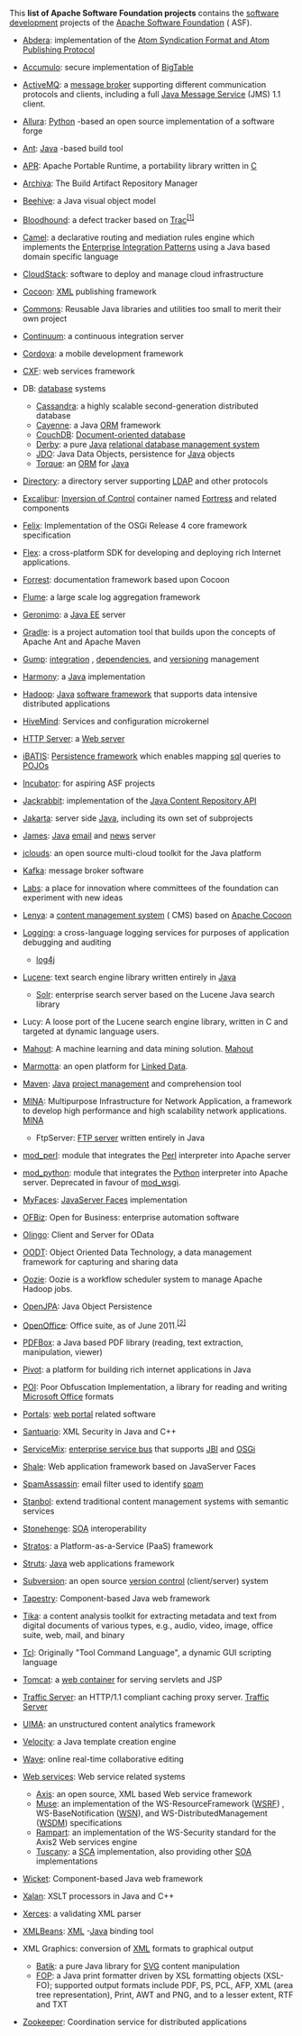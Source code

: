 This **list of Apache Software Foundation projects** contains
the [software development](http://en.wikipedia.org/wiki/Software_development "Software development") projects of
the [Apache Software Foundation](http://en.wikipedia.org/wiki/Apache_Software_Foundation "Apache Software Foundation") (
ASF).

* [Abdera](http://en.wikipedia.org/wiki/Apache_Abdera "Apache Abdera"): implementation of
  the [Atom Syndication Format and Atom Publishing Protocol](http://en.wikipedia.org/wiki/Atom_(standard) "Atom (standard)")
* [Accumulo](http://en.wikipedia.org/wiki/Apache_Accumulo "Apache Accumulo"): secure implementation
  of [BigTable](http://en.wikipedia.org/wiki/BigTable "BigTable")
* [ActiveMQ](http://en.wikipedia.org/wiki/Apache_ActiveMQ "Apache ActiveMQ"):
  a [message broker](http://en.wikipedia.org/wiki/Message_broker "Message broker") supporting different communication
  protocols and clients, including a
  full [Java Message Service](http://en.wikipedia.org/wiki/Java_Message_Service "Java Message Service") (JMS) 1.1
  client.
* [Allura](http://en.wikipedia.org/wiki/Allura "Allura"): [Python](http://en.wikipedia.org/wiki/Python_(programming_language) "Python (programming language)")
  -based an open source implementation of a software forge
* [Ant](http://en.wikipedia.org/wiki/Apache_Ant "Apache Ant"): [Java](http://en.wikipedia.org/wiki/Java_(programming_language) "Java (programming language)")
  -based build tool
* [APR](http://en.wikipedia.org/wiki/Apache_Portable_Runtime "Apache Portable Runtime"): Apache Portable Runtime, a
  portability library written in [C](http://en.wikipedia.org/wiki/C_(programming_language) "C (programming language)")
* [Archiva](http://archiva.apache.org/): The Build Artifact Repository Manager
* [Beehive](http://en.wikipedia.org/wiki/Apache_beehive "Apache beehive"): a Java visual object model
* [Bloodhound](http://en.wikipedia.org/wiki/Apache_Bloodhound "Apache Bloodhound"): a defect tracker based
  on [Trac](http://en.wikipedia.org/wiki/Trac "Trac")<sup id="cite_ref-1" class="reference">[<span>[</span>1<span>]</span>](#cite_note-1)</sup>
* [Camel](http://en.wikipedia.org/wiki/Apache_Camel "Apache Camel"): a declarative routing and mediation rules engine
  which implements
  the [Enterprise Integration Patterns](http://en.wikipedia.org/wiki/Enterprise_Integration_Patterns "Enterprise Integration Patterns")
  using a Java based domain specific language
* [CloudStack](http://en.wikipedia.org/wiki/Apache_CloudStack "Apache CloudStack"): software to deploy and manage cloud
  infrastructure
* [Cocoon](http://en.wikipedia.org/wiki/Apache_Cocoon "Apache Cocoon"): [XML](http://en.wikipedia.org/wiki/XML "XML")
  publishing framework
* [Commons](http://en.wikipedia.org/wiki/Apache_Commons "Apache Commons"): Reusable Java libraries and utilities too
  small to merit their own project
* [Continuum](http://en.wikipedia.org/wiki/Apache_Continuum "Apache Continuum"): a continuous integration server
* [Cordova](http://en.wikipedia.org/wiki/Apache_Cordova "Apache Cordova"): a mobile development framework
* [CXF](http://en.wikipedia.org/wiki/Apache_CXF "Apache CXF"): web services framework
* DB: [database](http://en.wikipedia.org/wiki/Database "Database") systems

    * [Cassandra](http://en.wikipedia.org/wiki/Cassandra_(database) "Cassandra (database)"): a highly scalable
      second-generation distributed database
    * [Cayenne](http://en.wikipedia.org/wiki/Apache_Cayenne "Apache Cayenne"): a
      Java [ORM](http://en.wikipedia.org/wiki/Object-relational_mapping "Object-relational mapping") framework
    * [CouchDB](http://en.wikipedia.org/wiki/CouchDB "CouchDB"): [Document-oriented database](http://en.wikipedia.org/wiki/Document-oriented_database "Document-oriented database")
    * [Derby](http://en.wikipedia.org/wiki/Apache_Derby "Apache Derby"): a
      pure [Java](http://en.wikipedia.org/wiki/Java_(programming_language) "Java (programming language)") [relational database management system](http://en.wikipedia.org/wiki/Relational_database_management_system "Relational database management system")
    * [JDO](http://en.wikipedia.org/wiki/Java_Data_Objects "Java Data Objects"): Java Data Objects, persistence
      for [Java](http://en.wikipedia.org/wiki/Java_(programming_language) "Java (programming language)") objects
    * [Torque](http://en.wikipedia.org/wiki/Apache_Torque "Apache Torque"):
      an [ORM](http://en.wikipedia.org/wiki/Object-relational_mapping "Object-relational mapping")
      for [Java](http://en.wikipedia.org/wiki/Java_(programming_language) "Java (programming language)")

* [Directory](http://en.wikipedia.org/wiki/Apache_Directory_Server "Apache Directory Server"): a directory server
  supporting [LDAP](http://en.wikipedia.org/wiki/Lightweight_Directory_Access_Protocol "Lightweight Directory Access Protocol")
  and other protocols
* [Excalibur](http://en.wikipedia.org/wiki/Apache_Excalibur "Apache Excalibur"): [Inversion of Control](http://en.wikipedia.org/wiki/Inversion_of_Control "Inversion of Control")
  container named [Fortress](http://en.wikipedia.org/wiki/Fortress "Fortress") and related components
* [Felix](http://en.wikipedia.org/wiki/Apache_Felix "Apache Felix"): Implementation of the OSGi Release 4 core framework
  specification
* [Flex](http://en.wikipedia.org/wiki/Apache_Flex "Apache Flex"): a cross-platform SDK for developing and deploying rich
  Internet applications.
* [Forrest](http://en.wikipedia.org/wiki/Apache_Forrest "Apache Forrest"): documentation framework based upon Cocoon
* [Flume](http://flume.apache.org/): a large scale log aggregation framework
* [Geronimo](http://en.wikipedia.org/wiki/Apache_Geronimo "Apache Geronimo"):
  a [Java EE](http://en.wikipedia.org/wiki/Java_Platform,_Enterprise_Edition "Java Platform, Enterprise Edition") server
* [Gradle](http://en.wikipedia.org/wiki/Gradle "Gradle"): is a project automation tool that builds upon the concepts of
  Apache Ant and Apache Maven
* [Gump](http://en.wikipedia.org/wiki/Apache_Gump "Apache Gump"): [integration](http://en.wikipedia.org/wiki/Digital_integration "Digital integration")
  , [dependencies](http://en.wikipedia.org/wiki/Coupling_(computer_science) "Coupling (computer science)"),
  and [versioning](http://en.wikipedia.org/wiki/Versioning "Versioning") management
* [Harmony](http://en.wikipedia.org/wiki/Apache_Harmony "Apache Harmony"):
  a [Java](http://en.wikipedia.org/wiki/Java_(programming_language) "Java (programming language)") implementation
* [Hadoop](http://en.wikipedia.org/wiki/Hadoop "Hadoop"): [Java](http://en.wikipedia.org/wiki/Java_(programming_language) "Java (programming language)") [software framework](http://en.wikipedia.org/wiki/Software_framework "Software framework")
  that supports data intensive distributed applications
* [HiveMind](http://en.wikipedia.org/wiki/Apache_HiveMind "Apache HiveMind"): Services and configuration microkernel
* [HTTP Server](http://en.wikipedia.org/wiki/Apache_HTTP_Server "Apache HTTP Server"):
  a [Web server](http://en.wikipedia.org/wiki/Web_server "Web server")
* [iBATIS](http://en.wikipedia.org/wiki/IBATIS "IBATIS"): [Persistence framework](http://en.wikipedia.org/wiki/Persistence_framework "Persistence framework")
  which enables mapping [sql](http://en.wikipedia.org/wiki/Sql "Sql") queries
  to [POJOs](http://en.wikipedia.org/wiki/POJO "POJO")
* [Incubator](http://en.wikipedia.org/wiki/Apache_Incubator "Apache Incubator"): for aspiring ASF projects
* [Jackrabbit](http://en.wikipedia.org/wiki/Apache_Jackrabbit "Apache Jackrabbit"): implementation of
  the [Java Content Repository API](http://en.wikipedia.org/wiki/Content_repository_API_for_Java "Content repository API for Java")
* [Jakarta](http://en.wikipedia.org/wiki/Jakarta_Project "Jakarta Project"): server
  side [Java](http://en.wikipedia.org/wiki/Java_(programming_language) "Java (programming language)"), including its own
  set of subprojects
* [James](http://en.wikipedia.org/wiki/Apache_James "Apache James"): [Java](http://en.wikipedia.org/wiki/Java_(programming_language) "Java (programming language)") [email](http://en.wikipedia.org/wiki/Email "Email")
  and [news](http://en.wikipedia.org/wiki/Usenet "Usenet") server
* [jclouds](http://jclouds.apache.org): an open source multi-cloud toolkit for the Java platform
* [Kafka](http://en.wikipedia.org/wiki/Apache_Kafka "Apache Kafka"): message broker software
* [Labs](http://labs.apache.org/): a place for innovation where committees of the foundation can experiment with new
  ideas
* [Lenya](http://en.wikipedia.org/wiki/Apache_Lenya "Apache Lenya"):
  a [content management system](http://en.wikipedia.org/wiki/Content_management_system "Content management system") (
  CMS) based on [Apache Cocoon](http://en.wikipedia.org/wiki/Apache_Cocoon "Apache Cocoon")
* [Logging](http://logging.apache.org/): a cross-language logging services for purposes of application debugging and
  auditing

    * [log4j](http://en.wikipedia.org/wiki/Log4j "Log4j")

* [Lucene](http://en.wikipedia.org/wiki/Lucene "Lucene"): text search engine library written entirely
  in [Java](http://en.wikipedia.org/wiki/Java_(programming_language) "Java (programming language)")

    * [Solr](http://en.wikipedia.org/wiki/Solr "Solr"): enterprise search server based on the Lucene Java search library

* Lucy: A loose port of the Lucene search engine library, written in C and targeted at dynamic language users.
* [Mahout](http://en.wikipedia.org/wiki/Apache_Mahout "Apache Mahout"): A machine learning and data mining
  solution. [Mahout](http://mahout.apache.org/)
* [Marmotta](http://en.wikipedia.org/wiki/Apache_Marmotta "Apache Marmotta"): an open platform
  for [Linked Data](http://en.wikipedia.org/wiki/Linked_Data "Linked Data").
* [Maven](http://en.wikipedia.org/wiki/Apache_Maven "Apache Maven"): [Java](http://en.wikipedia.org/wiki/Java_(programming_language) "Java (programming language)") [project management](http://en.wikipedia.org/wiki/Project_management "Project management")
  and comprehension tool
* [MINA](http://en.wikipedia.org/wiki/Apache_MINA "Apache MINA"): Multipurpose Infrastructure for Network Application, a
  framework to develop high performance and high scalability network applications. [MINA](http://mina.apache.org/)

    * FtpServer: [FTP server](http://en.wikipedia.org/wiki/FTP_server "FTP server") written entirely in Java

* [mod_perl](http://en.wikipedia.org/wiki/Mod_perl "Mod perl"): module that integrates
  the [Perl](http://en.wikipedia.org/wiki/Perl "Perl") interpreter into Apache server
* [mod_python](http://en.wikipedia.org/wiki/Mod_python "Mod python"): module that integrates
  the [Python](http://en.wikipedia.org/wiki/Python_(programming_language) "Python (programming language)") interpreter
  into Apache server. Deprecated in favour of [mod_wsgi](http://en.wikipedia.org/wiki/Mod_wsgi "Mod wsgi").
* [MyFaces](http://en.wikipedia.org/wiki/MyFaces "MyFaces"): [JavaServer Faces](http://en.wikipedia.org/wiki/JavaServer_Faces "JavaServer Faces")
  implementation
* [OFBiz](http://en.wikipedia.org/wiki/OFBiz "OFBiz"): Open for Business: enterprise automation software
* [Olingo](/w/index.php?title=Apache_Olingo&amp;action=edit&amp;redlink=1 "Apache_Olingo&amp;action=edit&amp;redlink=1"):
  Client and Server for OData
* [OODT](http://en.wikipedia.org/wiki/Object_Oriented_Data_Technology_(OODT) "Object Oriented Data Technology (OODT)"):
  Object Oriented Data Technology, a data management framework for capturing and sharing data
* [Oozie](http://en.wikipedia.org/wiki/Oozie "Oozie"): Oozie is a workflow scheduler system to manage Apache Hadoop
  jobs.
* [OpenJPA](http://en.wikipedia.org/wiki/Apache_OpenJPA "Apache OpenJPA"): Java Object Persistence
* [OpenOffice](http://en.wikipedia.org/wiki/Apache_OpenOffice "Apache OpenOffice"): Office suite, as of June
  2011.<sup id="cite_ref-OpenH01Jun11_2-0" class="reference">[<span>[</span>2<span>]</span>](#cite_note-OpenH01Jun11-2)</sup>
* [PDFBox](http://pdfbox.apache.org/): a Java based PDF library (reading, text extraction, manipulation, viewer)
* [Pivot](http://en.wikipedia.org/wiki/Apache_Pivot "Apache Pivot"): a platform for building rich internet applications
  in Java
* [POI](http://en.wikipedia.org/wiki/Apache_POI "Apache POI"): Poor Obfuscation Implementation, a library for reading
  and writing [Microsoft Office](http://en.wikipedia.org/wiki/Microsoft_Office "Microsoft Office") formats
* [Portals](http://portals.apache.org/): [web portal](http://en.wikipedia.org/wiki/Web_portal "Web portal") related
  software
* [Santuario](http://santuario.apache.org/): XML Security in Java and C++
* [ServiceMix](http://en.wikipedia.org/wiki/ServiceMix "ServiceMix"): [enterprise service bus](http://en.wikipedia.org/wiki/Enterprise_service_bus "Enterprise service bus")
  that supports [JBI](http://en.wikipedia.org/wiki/JBI "JBI") and [OSGi](http://en.wikipedia.org/wiki/OSGi "OSGi")
* [Shale](http://en.wikipedia.org/wiki/Shale_Framework_(software) "Shale Framework (software)"): Web application
  framework based on JavaServer Faces
* [SpamAssassin](http://en.wikipedia.org/wiki/SpamAssassin "SpamAssassin"): email filter used to
  identify [spam](http://en.wikipedia.org/wiki/E-mail_spam "E-mail spam")
* [Stanbol](http://en.wikipedia.org/wiki/Apache_Stanbol "Apache Stanbol"): extend traditional content management systems
  with semantic services
* [Stonehenge](http://incubator.apache.org/stonehenge/): [SOA](http://en.wikipedia.org/wiki/Service-oriented_architecture "Service-oriented architecture")
  interoperability
* [Stratos](http://stratos.apache.org/): a Platform-as-a-Service (PaaS) framework
* [Struts](http://en.wikipedia.org/wiki/Apache_Struts "Apache Struts"): [Java](http://en.wikipedia.org/wiki/Java_(programming_language) "Java (programming language)")
  web applications framework
* [Subversion](http://en.wikipedia.org/wiki/Apache_Subversion "Apache Subversion"): an open
  source [version control](http://en.wikipedia.org/wiki/Revision_control "Revision control") (client/server) system
* [Tapestry](http://en.wikipedia.org/wiki/Apache_Tapestry "Apache Tapestry"): Component-based Java web framework
* [Tika](http://tika.apache.org/): a content analysis toolkit for extracting metadata and text from digital documents of
  various types, e.g., audio, video, image, office suite, web, mail, and binary
* [Tcl](http://en.wikipedia.org/wiki/Tcl "Tcl"): Originally "Tool Command Language", a dynamic GUI scripting language
* [Tomcat](http://en.wikipedia.org/wiki/Apache_Tomcat "Apache Tomcat"):
  a [web container](http://en.wikipedia.org/wiki/Web_container "Web container") for serving servlets and JSP
* [Traffic Server](http://en.wikipedia.org/wiki/Traffic_Server "Traffic Server"): an HTTP/1.1 compliant caching proxy
  server. [Traffic Server](http://trafficserver.apache.org/)
* [UIMA](http://en.wikipedia.org/wiki/Apache_UIMA "Apache UIMA"): an unstructured content analytics framework
* [Velocity](http://en.wikipedia.org/wiki/Apache_Velocity "Apache Velocity"): a Java template creation engine
* [Wave](http://en.wikipedia.org/wiki/Apache_Wave "Apache Wave"): online real-time collaborative editing
* [Web services](http://en.wikipedia.org/wiki/Web_service "Web service"): Web service related systems

    * [Axis](http://en.wikipedia.org/wiki/Apache_Axis "Apache Axis"): an open source, XML based Web service framework
    * [Muse](http://en.wikipedia.org/wiki/Apache_Muse "Apache Muse"): an implementation of the
      WS-ResourceFramework ([WSRF](http://en.wikipedia.org/wiki/Web_Services_Resource_Framework "Web Services Resource Framework"))
      , WS-BaseNotification ([WSN](http://en.wikipedia.org/wiki/WSN "WSN")), and
      WS-DistributedManagement ([WSDM](http://en.wikipedia.org/wiki/Web_Services_Distributed_Management "Web Services Distributed Management"))
      specifications
    * [Rampart](http://en.wikipedia.org/wiki/Apache_Rampart_module "Apache Rampart module"): an implementation of the
      WS-Security standard for the Axis2 Web services engine
    * [Tuscany](http://en.wikipedia.org/wiki/Apache_Tuscany "Apache Tuscany"):
      a [SCA](http://en.wikipedia.org/wiki/Service_component_architecture "Service component architecture")
      implementation, also providing
      other [SOA](http://en.wikipedia.org/wiki/Service-oriented_architecture "Service-oriented architecture")
      implementations

* [Wicket](http://en.wikipedia.org/wiki/Wicket_framework "Wicket framework"): Component-based Java web framework
* [Xalan](http://en.wikipedia.org/wiki/Xalan "Xalan"): XSLT processors in Java and C++
* [Xerces](http://en.wikipedia.org/wiki/Xerces "Xerces"): a validating XML parser
* [XMLBeans](http://en.wikipedia.org/wiki/XMLBeans "XMLBeans"): [XML](http://en.wikipedia.org/wiki/XML "XML")
  -[Java](http://en.wikipedia.org/wiki/Java_(programming_language) "Java (programming language)") binding tool
* XML Graphics: conversion of [XML](http://en.wikipedia.org/wiki/XML "XML") formats to graphical output

    * [Batik](http://en.wikipedia.org/wiki/Batik_software "Batik software"): a pure Java library
      for [SVG](http://en.wikipedia.org/wiki/Scalable_Vector_Graphics "Scalable Vector Graphics") content manipulation
    * [FOP](http://en.wikipedia.org/wiki/Formatting_Objects_Processor "Formatting Objects Processor"): a Java print
      formatter driven by XSL formatting objects (XSL-FO); supported output formats include PDF, PS, PCL, AFP, XML (area
      tree representation), Print, AWT and PNG, and to a lesser extent, RTF and TXT

* [Zookeeper](http://en.wikipedia.org/wiki/Apache_ZooKeeper "Apache ZooKeeper"): Coordination service for distributed
  applications


